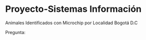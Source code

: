 # Proyecto-Sistemas Información
Animales Identificados con Microchip por Localidad Bogotá D.C

Pregunta:
